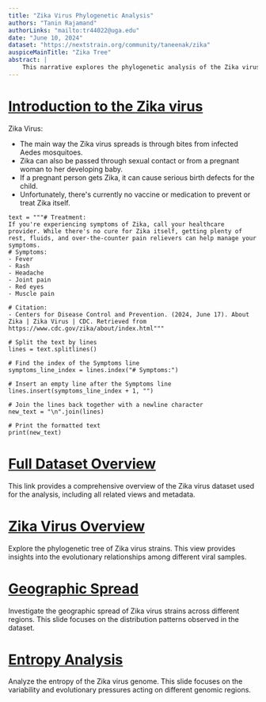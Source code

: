 ```yaml
---
title: "Zika Virus Phylogenetic Analysis"
authors: "Tanin Rajamand"
authorLinks: "mailto:tr44022@uga.edu"
date: "June 10, 2024"
dataset: "https://nextstrain.org/community/taneenak/zika"
auspiceMainTitle: "Zika Tree"
abstract: |
    This narrative explores the phylogenetic analysis of the Zika virus using Nextstrain. It includes slides on the tree, map views of the virus's evolution, and entropy analysis.
---
```


# [Introduction to the Zika virus](https://nextstrain.org/community/taneenak/zika)

Zika Virus: 
- The main way the Zika virus spreads is through bites from infected Aedes mosquitoes.
- Zika can also be passed through sexual contact or from a pregnant woman to her developing baby.
- If a pregnant person gets Zika, it can cause serious birth defects for the child.
- Unfortunately, there's currently no vaccine or medication to prevent or treat Zika itself.

```auspiceMainDisplayMarkdown
text = """# Treatment: 
If you're experiencing symptoms of Zika, call your healthcare provider. While there's no cure for Zika itself, getting plenty of rest, fluids, and over-the-counter pain relievers can help manage your symptoms.
# Symptoms:
- Fever  
- Rash  
- Headache  
- Joint pain  
- Red eyes  
- Muscle pain

# Citation:
- Centers for Disease Control and Prevention. (2024, June 17). About Zika | Zika Virus | CDC. Retrieved from https://www.cdc.gov/zika/about/index.html"""

# Split the text by lines
lines = text.splitlines()

# Find the index of the Symptoms line
symptoms_line_index = lines.index("# Symptoms:")

# Insert an empty line after the Symptoms line
lines.insert(symptoms_line_index + 1, "")

# Join the lines back together with a newline character
new_text = "\n".join(lines)

# Print the formatted text
print(new_text)

```
# [Full Dataset Overview](https://nextstrain.org/community/taneenak/zika?p=full)

This link provides a comprehensive overview of the Zika virus dataset used for the analysis, including all related views and metadata.

# [Zika Virus Overview](https://nextstrain.org/community/taneenak/zika?d=tree&p=full)

Explore the phylogenetic tree of Zika virus strains. This view provides insights into the evolutionary relationships among different viral samples.

# [Geographic Spread](https://nextstrain.org/community/taneenak/zika?d=map&p=full)

Investigate the geographic spread of Zika virus strains across different regions. This slide focuses on the distribution patterns observed in the dataset.

# [Entropy Analysis](https://nextstrain.org/community/taneenak/zika?d=entropy&p=full)

Analyze the entropy of the Zika virus genome. This slide focuses on the variability and evolutionary pressures acting on different genomic regions.






